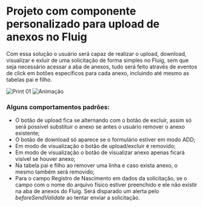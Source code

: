 # Projeto com componente personalizado para upload de anexos no Fluig

Com essa solução o usuário será capaz de realizar o upload, download, visualizar e exluir de uma solicitação de forma simples no Fluig, sem que seja necessário acessar a aba de anexos, tudo será feito através de eventos de click em botões específicos para cada anexo, incluindo até mesmo as tabelas pai e filho.

![Print 01](https://github.com/sergiomachadosilva/fluig-utils/blob/main/projetos/ComponenteAnexos/print_01.png)
![Animação](https://github.com/sergiomachadosilva/fluig-utils/blob/main/projetos/ComponenteAnexos/animacaoProjeto.gif)

### Alguns comportamentos padrões:

- O botão de upload fica se alternando com o botão de excluir, assim só será possivel substituir o anexo se antes o usuário remover o anexo existente;
- O botão de download só aparece se o formulário estiver em modo ADD;
- Em modo de visualização o botão de upload/excluir é removido;
- Em modo de visualização o botão de visualizar anexo apenas ficará visível se houver anexo;
- Na tabela pai e filho ao remover uma linha e caso exista anexo, o mesmo também será removido;
- Para o campo Registro de Nascimento em dados da solicitação, se o campo com o nome do arquivo físico estiver preenchido e ele não existir na aba de anexos do Fluig. Será disparado um alerta pelo _beforeSendValidate_ ao tentar enviar a solicitação.
